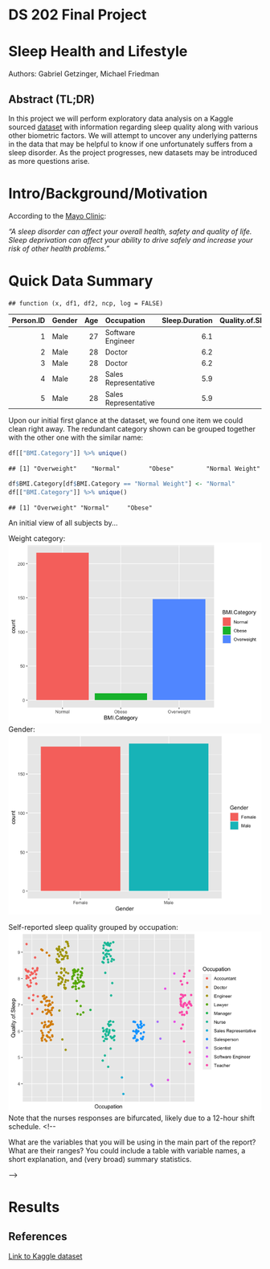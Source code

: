 DS 202 Final Project
================

<!-- README.md is generated from README.Rmd. Please edit the README.Rmd file -->
<!--
This repository serves as a starter repo for your final project, and this Rmd is supposed to serve as a starter file for your project report.
&#10;## Part I: Repo Structure {.unnumbered}
&#10;The structure sketched out below is an idea of what your repository might look like. You can use it as a starting base and change according to your needs. But think about the changes that you make!
&#10;    -- code
    |   |   -- any R scripts you need but don't want to include directly in the write-up
    -- data
    |   |   -- csv files (cleaned data)
    -- data-raw
    |   |   -- raw data files 
    |   |   -- data description files, origin
    |   |   -- Codebook
    -- final-project.Rmd
    -- images  # only images that are not created by the Rmd
    -- LICENSE
    -- README.md
    -- README.Rmd
    -- README_files # folder with files created during the knitting process
&#10;## Part II: Project report {.unnumbered}
&#10;
-->

# Sleep Health and Lifestyle

Authors: Gabriel Getzinger, Michael Friedman

## Abstract (TL;DR)

In this project we will perform exploratory data analysis on a Kaggle
sourced
[dataset](https://www.kaggle.com/datasets/uom190346a/sleep-health-and-lifestyle-dataset/data?select=Sleep_health_and_lifestyle_dataset.csv)
with information regarding sleep quality along with various other
biometric factors. We will attempt to uncover any underlying patterns in
the data that may be helpful to know if one unfortunately suffers from a
sleep disorder. As the project progresses, new datasets may be
introduced as more questions arise.

<!--
&#10;-   what is the project about?
-   what is the motivation for doing it?
-   what data is your work based on? and where does it come from? = what are your main findings? (one sentence each)
&#10;-->

# Intro/Background/Motivation

According to the [Mayo
Clinic](https://www.mayoclinic.org/diseases-conditions/sleep-disorders/symptoms-causes/syc-20354018):

*“A sleep disorder can affect your overall health, safety and quality of
life. Sleep deprivation can affect your ability to drive safely and
increase your risk of other health problems.”*

<!--
&#10;At the end of the Intro, write a sentence describing what each of the (result) sections is about, e.g. in section [Results 1] we show the relationship between XXX and YYY,  section [Results 2] also considers the effect of variable ZZZ. ...
Finally we conclude with a quick summary of our findings and potential follow-up work in section [Conclusions].
&#10;Somewhere at the beginning of your project, include a code chunk that includes all of the R packages you are using throughout. In this document, the setup code chunk is called `setup` (see line 8) Also make sure to set defaults for the code chunks - like should they be visible? (probably not: echo=FALSE). Do you want to automatically include warnings? (probably yes, for creating the Rmd, to make sure that all warnings are accounted for)
&#10;-->

# Quick Data Summary

    ## function (x, df1, df2, ncp, log = FALSE)

| Person.ID | Gender | Age | Occupation           | Sleep.Duration | Quality.of.Sleep | Physical.Activity.Level | Stress.Level | BMI.Category | Blood.Pressure | Heart.Rate | Daily.Steps | Sleep.Disorder |
|----------:|:-------|----:|:---------------------|---------------:|-----------------:|------------------------:|-------------:|:-------------|:---------------|-----------:|------------:|:---------------|
|         1 | Male   |  27 | Software Engineer    |            6.1 |                6 |                      42 |            6 | Overweight   | 126/83         |         77 |        4200 | None           |
|         2 | Male   |  28 | Doctor               |            6.2 |                6 |                      60 |            8 | Normal       | 125/80         |         75 |       10000 | None           |
|         3 | Male   |  28 | Doctor               |            6.2 |                6 |                      60 |            8 | Normal       | 125/80         |         75 |       10000 | None           |
|         4 | Male   |  28 | Sales Representative |            5.9 |                4 |                      30 |            8 | Obese        | 140/90         |         85 |        3000 | Sleep Apnea    |
|         5 | Male   |  28 | Sales Representative |            5.9 |                4 |                      30 |            8 | Obese        | 140/90         |         85 |        3000 | Sleep Apnea    |

Upon our initial first glance at the dataset, we found one item we could
clean right away. The redundant category shown can be grouped together
with the other one with the similar name:

``` r
df[["BMI.Category"]] %>% unique()
```

    ## [1] "Overweight"    "Normal"        "Obese"         "Normal Weight"

``` r
df$BMI.Category[df$BMI.Category == "Normal Weight"] <- "Normal"
df[["BMI.Category"]] %>% unique()
```

    ## [1] "Overweight" "Normal"     "Obese"

An initial view of all subjects by…  

Weight category:  
![](README_files/figure-gfm/unnamed-chunk-5-1.png)<!-- -->  
Gender:  
![](README_files/figure-gfm/unnamed-chunk-6-1.png)<!-- -->  

Self-reported sleep quality grouped by occupation:  
![](README_files/figure-gfm/unnamed-chunk-7-1.png)<!-- -->  
Note that the nurses responses are bifurcated, likely due to a 12-hour
shift schedule. <!--

What are the variables that you will be using in the main part of the report? What are their ranges? You could include a table with variable names, a short explanation, and (very broad) summary statistics.

-->

# Results

<!--
Correlations between:
&#10;disorder and: stress level, gender, occupation
&#10;sleep quality and: heart rate, occupation
&#10;What occupation has the worst sleep quality? highest incidence of disorder?
&#10;which disorder is most prevalent among highest stressed?
-->
<!--
&#10;Each line of exploration is supposed to be featured in one of the Results sections. Make sure to change to more interesting section headers!
&#10;## Results 1
&#10;In your write-up, make sure to refer to all of the figures you create. You can include a hyperlink to the [scatterplot](#fig:scatterplot) by using the name of the code chunk (make sure, to give each code chunk a different name). In your markdown document you can create this link either by calling the function `chunkref` with the name of the code chunk in quotes, i.e. `` r chunkref("scatterplot") `` or by using the markdown expression `[scatterplot](#fig:scatterplot)`. Similarly, we can refer to the [2nd scatterplot](#fig:2nd scatterplot). Note that the figure captions appear above the figures - this saves us from having to scroll up after following the link.
&#10;<p><small><strong><a name='fig:scatterplot'>scatterplot</a></strong>: This is the figure caption. Make sure to use the description we practised in the homework: first sentence describes structure of the plot, second sentence describes main finding, third sentence describes outliers/follow-up.</small></p>![This is the figure caption. Make sure to use the description we practised in the homework: first sentence describes structure of the plot, second sentence describes main finding, third sentence describes outliers/follow-up.](README_files/figure-gfm/scatterplot-1.png)
&#10;<p><small><strong><a name='fig:2nd scatterplot'>2nd scatterplot</a></strong>: This is the figure caption. Make sure to use the description we practised in the homework: first sentence describes structure of the plot, second sentence describes main finding, third sentence describes outliers/follow-up.</small></p>![This is the figure caption. Make sure to use the description we practised in the homework: first sentence describes structure of the plot, second sentence describes main finding, third sentence describes outliers/follow-up.](README_files/figure-gfm/2nd scatterplot-1.png)
&#10;Additionally, you can also refer to different sections in your writeup by using anchors (links) to section headers. Here, we are referring to subsection [Results 3]. The code for that is `[Results 3]`.
&#10;## Results 2
&#10;## Results 3
&#10;...
&#10;# Conclusions
&#10;Give a quick summary of your work. Here is the place to be a bit critical and discuss potential limitations. Add a sentence on what else you would have liked to include in your data exploration if you had more time or more members in your team. 
&#10;## Data source {.unnumbered}
&#10;Where does the data come from, who owns the data? Where are all the scripts that you need to clean the data?
&#10;-->

## References

[Link to Kaggle
dataset](https://www.kaggle.com/datasets/uom190346a/sleep-health-and-lifestyle-dataset/data?select=Sleep_health_and_lifestyle_dataset.csv)

